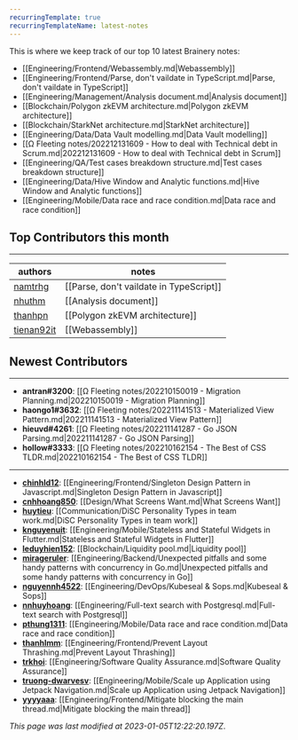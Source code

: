 ```yaml
---
recurringTemplate: true
recurringTemplateName: latest-notes
---
```


This is where we keep track of our top 10 latest Brainery notes:

- [[Engineering/Frontend/Webassembly.md|Webassembly]]
- [[Engineering/Frontend/Parse, don't vaildate in TypeScript.md|Parse, don't vaildate in TypeScript]]
- [[Engineering/Management/Analysis document.md|Analysis document]]
- [[Blockchain/Polygon zkEVM architecture.md|Polygon zkEVM architecture]]
- [[Blockchain/StarkNet architecture.md|StarkNet architecture]]
- [[Engineering/Data/Data Vault modelling.md|Data Vault modelling]]
- [[Ω Fleeting notes/202212131609 - How to deal with Technical debt in Scrum.md|202212131609 - How to deal with Technical debt in Scrum]]
- [[Engineering/QA/Test cases breakdown structure.md|Test cases breakdown structure]]
- [[Engineering/Data/Hive Window and Analytic functions.md|Hive Window and Analytic functions]]
- [[Engineering/Mobile/Data race and race condition.md|Data race and race condition]]


## Top Contributors this month
---
| authors | notes |
| ------- | ----- |
| [namtrhg](https://github.com/namtrhg) |  [[Parse, don't vaildate in TypeScript]]<br>|
| [nhuthm](https://github.com/nhuthm) |  [[Analysis document]]<br>|
| [thanhpn](https://github.com/thanhpn) |  [[Polygon zkEVM architecture]]<br>|
| [tienan92it](https://github.com/tienan92it) |  [[Webassembly]]<br>|



## Newest Contributors
---
- **antran#3200**: [[Ω Fleeting notes/202210150019 - Migration Planning.md|202210150019 - Migration Planning]]
- **haongo1#3632**: [[Ω Fleeting notes/202211141513 - Materialized View Pattern.md|202211141513 - Materialized View Pattern]]
- **hieuvd#4261**: [[Ω Fleeting notes/202211141287 - Go JSON Parsing.md|202211141287 - Go JSON Parsing]]
- **hollow#3333**: [[Ω Fleeting notes/202210162154 - The Best of CSS TLDR.md|202210162154 - The Best of CSS TLDR]]

---
- **[chinhld12](https://github.com/chinhld12)**: [[Engineering/Frontend/Singleton Design Pattern in Javascript.md|Singleton Design Pattern in Javascript]]
- **[cnhhoang850](https://github.com/cnhhoang850)**: [[Design/What Screens Want.md|What Screens Want]]
- **[huytieu](https://github.com/huytieu)**: [[Communication/DiSC Personality Types in team work.md|DiSC Personality Types in team work]]
- **[knguyenuit](https://github.com/knguyenuit)**: [[Engineering/Mobile/Stateless and Stateful Widgets in Flutter.md|Stateless and Stateful Widgets in Flutter]]
- **[leduyhien152](https://github.com/leduyhien152)**: [[Blockchain/Liquidity pool.md|Liquidity pool]]
- **[mirageruler](https://github.com/mirageruler)**: [[Engineering/Backend/Unexpected pitfalls and some handy patterns with concurrency in Go.md|Unexpected pitfalls and some handy patterns with concurrency in Go]]
- **[nguyennh4522](https://github.com/nguyennh4522)**: [[Engineering/DevOps/Kubeseal & Sops.md|Kubeseal & Sops]]
- **[nnhuyhoang](https://github.com/nnhuyhoang)**: [[Engineering/Full-text search with Postgresql.md|Full-text search with Postgresql]]
- **[pthung1311](https://github.com/pthung1311)**: [[Engineering/Mobile/Data race and race condition.md|Data race and race condition]]
- **[thanhlmm](https://github.com/thanhlmm)**: [[Engineering/Frontend/Prevent Layout Thrashing.md|Prevent Layout Thrashing]]
- **[trkhoi](https://github.com/trkhoi)**: [[Engineering/Software Quality Assurance.md|Software Quality Assurance]]
- **[truong-dwarvesv](https://github.com/truong-dwarvesv)**: [[Engineering/Mobile/Scale up Application using Jetpack Navigation.md|Scale up Application using Jetpack Navigation]]
- **[yyyyaaa](https://github.com/yyyyaaa)**: [[Engineering/Frontend/Mitigate blocking the main thread.md|Mitigate blocking the main thread]]


*This page was last modified at 2023-01-05T12:22:20.197Z*.
